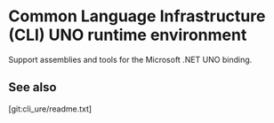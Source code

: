 # Common Language Infrastructure (CLI) UNO runtime environment

Support assemblies and tools for the Microsoft .NET UNO binding.

## See also
[git:cli\_ure/readme.txt]


